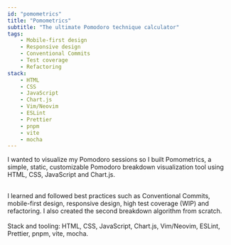 ```yaml
---
id: "pomometrics"
title: "Pomometrics"
subtitle: "The ultimate Pomodoro technique calculator"
tags:
    - Mobile-first design
    - Responsive design
    - Conventional Commits
    - Test coverage
    - Refactoring
stack:
    - HTML
    - CSS
    - JavaScript
    - Chart.js
    - Vim/Neovim
    - ESLint
    - Prettier
    - pnpm 
    - vite 
    - mocha
---
```


I wanted to visualize my Pomodoro sessions so I built Pomometrics, a simple, static, customizable Pomodoro breakdown visualization tool using HTML, CSS, JavaScript and Chart.js.

<br />
I learned and followed best practices such as Conventional Commits, mobile-first design, responsive design, high test coverage (WIP) and refactoring. I also created the second breakdown algorithm from scratch. 

<br />
<br />
Stack and tooling: HTML, CSS, JavaScript, Chart.js, Vim/Neovim, ESLint, Prettier, pnpm, vite, mocha.
